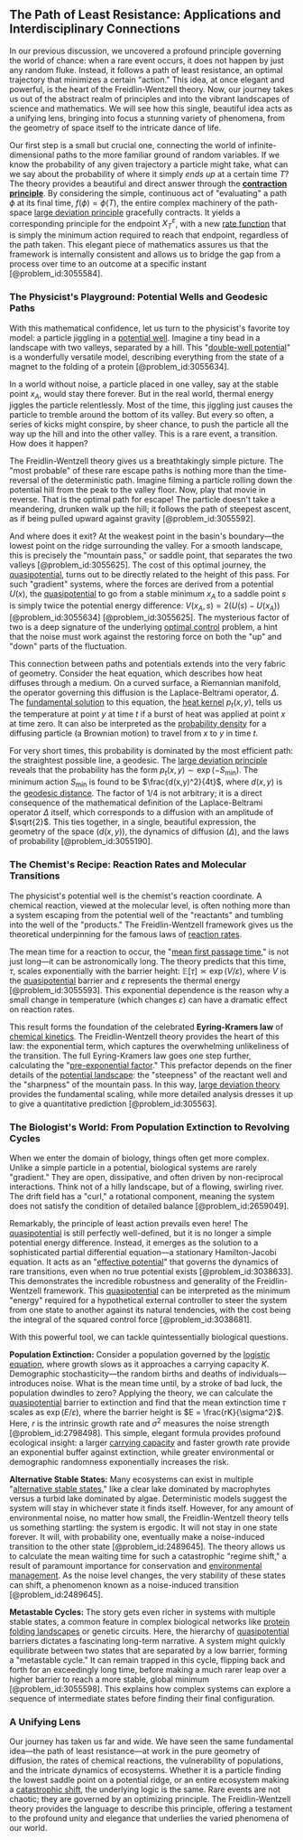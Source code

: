 ## The Path of Least Resistance: Applications and Interdisciplinary Connections

In our previous discussion, we uncovered a profound principle governing the world of chance: when a rare event occurs, it does not happen by just any random fluke. Instead, it follows a path of least resistance, an optimal trajectory that minimizes a certain "action." This idea, at once elegant and powerful, is the heart of the Freidlin-Wentzell theory. Now, our journey takes us out of the abstract realm of principles and into the vibrant landscapes of science and mathematics. We will see how this single, beautiful idea acts as a unifying lens, bringing into focus a stunning variety of phenomena, from the geometry of space itself to the intricate dance of life.

Our first step is a small but crucial one, connecting the world of infinite-dimensional paths to the more familiar ground of random variables. If we know the probability of any given trajectory a particle might take, what can we say about the probability of where it simply *ends up* at a certain time $T$? The theory provides a beautiful and direct answer through the **[contraction principle](@article_id:152995)**. By considering the simple, continuous act of "evaluating" a path $\phi$ at its final time, $f(\phi) = \phi(T)$, the entire complex machinery of the path-space [large deviation principle](@article_id:186507) gracefully contracts. It yields a corresponding principle for the endpoint $X_T^{\varepsilon}$, with a new [rate function](@article_id:153683) that is simply the minimum action required to reach that endpoint, regardless of the path taken. This elegant piece of mathematics assures us that the framework is internally consistent and allows us to bridge the gap from a process over time to an outcome at a specific instant [@problem_id:3055584].

### The Physicist's Playground: Potential Wells and Geodesic Paths

With this mathematical confidence, let us turn to the physicist's favorite toy model: a particle jiggling in a [potential well](@article_id:151646). Imagine a tiny bead in a landscape with two valleys, separated by a hill. This "[double-well potential](@article_id:170758)" is a wonderfully versatile model, describing everything from the state of a magnet to the folding of a protein [@problem_id:3055634].

In a world without noise, a particle placed in one valley, say at the stable point $x_A$, would stay there forever. But in the real world, thermal energy jiggles the particle relentlessly. Most of the time, this jiggling just causes the particle to tremble around the bottom of its valley. But every so often, a series of kicks might conspire, by sheer chance, to push the particle all the way up the hill and into the other valley. This is a rare event, a transition. How does it happen?

The Freidlin-Wentzell theory gives us a breathtakingly simple picture. The "most probable" of these rare escape paths is nothing more than the time-reversal of the deterministic path. Imagine filming a particle rolling down the potential hill from the peak to the valley floor. Now, play that movie in reverse. That is the optimal path for escape! The particle doesn't take a meandering, drunken walk up the hill; it follows the path of steepest ascent, as if being pulled upward against gravity [@problem_id:3055592].

And where does it exit? At the weakest point in the basin's boundary—the lowest point on the ridge surrounding the valley. For a smooth landscape, this is precisely the "mountain pass," or saddle point, that separates the two valleys [@problem_id:3055625]. The cost of this optimal journey, the [quasipotential](@article_id:196053), turns out to be directly related to the height of this pass. For such "gradient" systems, where the forces are derived from a potential $U(x)$, the [quasipotential](@article_id:196053) to go from a stable minimum $x_A$ to a saddle point $s$ is simply twice the potential energy difference: $V(x_A, s) = 2(U(s) - U(x_A))$ [@problem_id:3055634] [@problem_id:3055625]. The mysterious factor of two is a deep signature of the underlying [optimal control](@article_id:137985) problem, a hint that the noise must work against the restoring force on both the "up" and "down" parts of the fluctuation.

This connection between paths and potentials extends into the very fabric of geometry. Consider the heat equation, which describes how heat diffuses through a medium. On a curved surface, a Riemannian manifold, the operator governing this diffusion is the Laplace-Beltrami operator, $\Delta$. The [fundamental solution](@article_id:175422) to this equation, the [heat kernel](@article_id:171547) $p_t(x,y)$, tells us the temperature at point $y$ at time $t$ if a burst of heat was applied at point $x$ at time zero. It can also be interpreted as the [probability density](@article_id:143372) for a diffusing particle (a Brownian motion) to travel from $x$ to $y$ in time $t$.

For very short times, this probability is dominated by the most efficient path: the straightest possible line, a geodesic. The [large deviation principle](@article_id:186507) reveals that the probability has the form $p_t(x,y) \sim \exp(-S_{\min})$. The minimum action $S_{\min}$ is found to be $\frac{d(x,y)^2}{4t}$, where $d(x,y)$ is the [geodesic distance](@article_id:159188). The factor of $1/4$ is not arbitrary; it is a direct consequence of the mathematical definition of the Laplace-Beltrami operator $\Delta$ itself, which corresponds to a diffusion with an amplitude of $\sqrt{2}$. This ties together, in a single, beautiful expression, the geometry of the space ($d(x,y)$), the dynamics of diffusion ($\Delta$), and the laws of probability [@problem_id:3055190].

### The Chemist's Recipe: Reaction Rates and Molecular Transitions

The physicist's potential well is the chemist's reaction coordinate. A chemical reaction, viewed at the molecular level, is often nothing more than a system escaping from the potential well of the "reactants" and tumbling into the well of the "products." The Freidlin-Wentzell framework gives us the theoretical underpinning for the famous laws of [reaction rates](@article_id:142161).

The mean time for a reaction to occur, the "[mean first passage time](@article_id:182474)," is not just long—it can be astronomically long. The theory predicts that this time, $\tau$, scales exponentially with the barrier height: $\mathbb{E}[\tau] \asymp \exp(V/\varepsilon)$, where $V$ is the [quasipotential](@article_id:196053) barrier and $\varepsilon$ represents the thermal energy [@problem_id:3055593]. This exponential dependence is the reason why a small change in temperature (which changes $\varepsilon$) can have a dramatic effect on reaction rates.

This result forms the foundation of the celebrated **Eyring-Kramers law** of [chemical kinetics](@article_id:144467). The Freidlin-Wentzell theory provides the heart of this law: the exponential term, which captures the overwhelming unlikeliness of the transition. The full Eyring-Kramers law goes one step further, calculating the "[pre-exponential factor](@article_id:144783)." This prefactor depends on the finer details of the [potential landscape](@article_id:270502): the "steepness" of the reactant well and the "sharpness" of the mountain pass. In this way, [large deviation theory](@article_id:152987) provides the fundamental scaling, while more detailed analysis dresses it up to give a quantitative prediction [@problem_id:305563].

### The Biologist's World: From Population Extinction to Revolving Cycles

When we enter the domain of biology, things often get more complex. Unlike a simple particle in a potential, biological systems are rarely "gradient." They are open, dissipative, and often driven by non-reciprocal interactions. Think not of a hilly landscape, but of a flowing, swirling river. The drift field has a "curl," a rotational component, meaning the system does not satisfy the condition of detailed balance [@problem_id:2659049].

Remarkably, the principle of least action prevails even here! The [quasipotential](@article_id:196053) is still perfectly well-defined, but it is no longer a simple potential energy difference. Instead, it emerges as the solution to a sophisticated partial differential equation—a stationary Hamilton-Jacobi equation. It acts as an "[effective potential](@article_id:142087)" that governs the dynamics of rare transitions, even when no true potential exists [@problem_id:3038633]. This demonstrates the incredible robustness and generality of the Freidlin-Wentzell framework. This [quasipotential](@article_id:196053) can be interpreted as the minimum "energy" required for a hypothetical external controller to steer the system from one state to another against its natural tendencies, with the cost being the integral of the squared control force [@problem_id:3038681].

With this powerful tool, we can tackle quintessentially biological questions.

**Population Extinction:** Consider a population governed by the [logistic equation](@article_id:265195), where growth slows as it approaches a carrying capacity $K$. Demographic stochasticity—the random births and deaths of individuals—introduces noise. What is the mean time until, by a stroke of bad luck, the population dwindles to zero? Applying the theory, we can calculate the [quasipotential](@article_id:196053) barrier to extinction and find that the mean extinction time $\tau$ scales as $\exp(E/\varepsilon)$, where the barrier height is $E = \frac{rK}{\sigma^2}$. Here, $r$ is the intrinsic growth rate and $\sigma^2$ measures the noise strength [@problem_id:2798498]. This simple, elegant formula provides profound ecological insight: a larger [carrying capacity](@article_id:137524) and faster growth rate provide an exponential buffer against extinction, while greater environmental or demographic randomness exponentially increases the risk.

**Alternative Stable States:** Many ecosystems can exist in multiple "[alternative stable states](@article_id:141604)," like a clear lake dominated by macrophytes versus a turbid lake dominated by algae. Deterministic models suggest the system will stay in whichever state it finds itself. However, for any amount of environmental noise, no matter how small, the Freidlin-Wentzell theory tells us something startling: the system is ergodic. It will not stay in one state forever. It will, with probability one, eventually make a noise-induced transition to the other state [@problem_id:2489645]. The theory allows us to calculate the mean waiting time for such a catastrophic "regime shift," a result of paramount importance for conservation and [environmental management](@article_id:182057). As the noise level changes, the very stability of these states can shift, a phenomenon known as a noise-induced transition [@problem_id:2489645].

**Metastable Cycles:** The story gets even richer in systems with multiple stable states, a common feature in complex biological networks like [protein folding landscapes](@article_id:165850) or genetic circuits. Here, the hierarchy of [quasipotential](@article_id:196053) barriers dictates a fascinating long-term narrative. A system might quickly equilibrate between two states that are separated by a low barrier, forming a "metastable cycle." It can remain trapped in this cycle, flipping back and forth for an exceedingly long time, before making a much rarer leap over a higher barrier to reach a more stable, global minimum [@problem_id:3055598]. This explains how complex systems can explore a sequence of intermediate states before finding their final configuration.

### A Unifying Lens

Our journey has taken us far and wide. We have seen the same fundamental idea—the path of least resistance—at work in the pure geometry of diffusion, the rates of chemical reactions, the vulnerability of populations, and the intricate dynamics of ecosystems. Whether it is a particle finding the lowest saddle point on a potential ridge, or an entire ecosystem making a [catastrophic shift](@article_id:270944), the underlying logic is the same. Rare events are not chaotic; they are governed by an optimizing principle. The Freidlin-Wentzell theory provides the language to describe this principle, offering a testament to the profound unity and elegance that underlies the varied phenomena of our world.